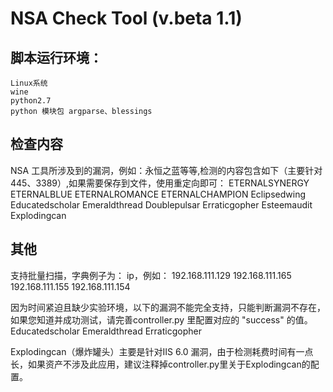 # NSA Check Tool (v.beta 1.1)  

## 脚本运行环境： 
    Linux系统
    wine
    python2.7
    python 模块包 argparse、blessings
    

## 检查内容
NSA 工具所涉及到的漏洞，例如：永恒之蓝等等,检测的内容包含如下（主要针对445、3389）,如果需要保存到文件，使用重定向即可：
    ETERNALSYNERGY
    ETERNALBLUE
    ETERNALROMANCE
    ETERNALCHAMPION
    Eclipsedwing
    Educatedscholar
    Emeraldthread
    Doublepulsar
    Erraticgopher
    Esteemaudit
    Explodingcan
    

## 其他 

支持批量扫描，字典例子为： ip，例如：
    192.168.111.129
    192.168.111.165
    192.168.111.155
    192.168.111.154
    
因为时间紧迫且缺少实验环境，以下的漏洞不能完全支持，只能判断漏洞不存在，如果您知道并成功测试，请完善controller.py 里配置对应的 "success" 的值。
    Educatedscholar
    Emeraldthread
    Erraticgopher
 
Explodingcan（爆炸罐头）主要是针对IIS 6.0 漏洞，由于检测耗费时间有一点长，如果资产不涉及此应用，建议注释掉controller.py里关于Explodingcan的配置。

